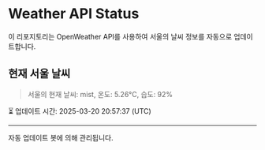 
# Weather API Status

이 리포지토리는 OpenWeather API를 사용하여 서울의 날씨 정보를 자동으로 업데이트합니다.

## 현재 서울 날씨
> 서울의 현재 날씨: mist, 온도: 5.26°C, 습도: 92%

⏳ 업데이트 시간: 2025-03-20 20:57:37 (UTC)

---
자동 업데이트 봇에 의해 관리됩니다.
